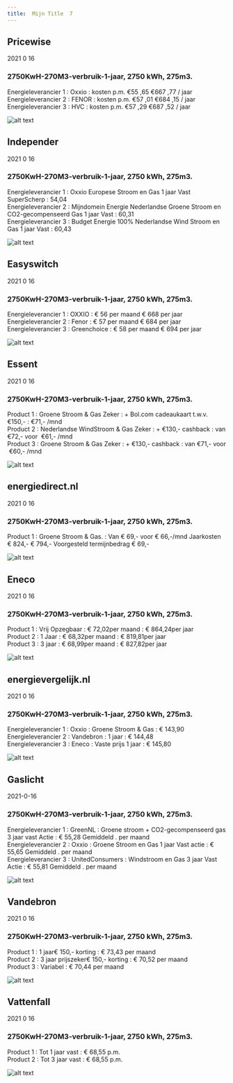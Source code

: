 ```yaml
---
title:  Mijn Title  7
---
```

## Pricewise    
2021 0 16  
###  2750KwH-270M3-verbruik-1-jaar, 2750 kWh,  275m3.    
Energieleverancier 1 :  Oxxio  :  kosten p.m. €55 ,65 €667 ,77 / jaar  
Energieleverancier 2 :  FENOR :  kosten p.m. €57 ,01 €684 ,15 / jaar  
Energieleverancier 3 :  HVC :  kosten p.m. €57 ,29 €687 ,52 / jaar 
 
![alt text](/img/el/pricewise-2750KwH-270M3-verbruik-1-jaar-week2.png "Vergelijk energietarieven Pricewise")
## Independer    
2021 0 16  
###  2750KwH-270M3-verbruik-1-jaar, 2750 kWh,  275m3.    
Energieleverancier 1 :  Oxxio Europese Stroom en Gas 1 jaar Vast SuperScherp  :  54,04  
Energieleverancier 2 :  Mijndomein Energie Nederlandse Groene Stroom en CO2-gecompenseerd Gas 1 jaar Vast :  60,31  
Energieleverancier 3 :  Budget Energie 100% Nederlandse Wind Stroom en Gas 1 jaar Vast :  60,43  

 
![alt text](/img/el/independer-2750KwH-270M3-verbruik-1-jaar-week2.png "Vergelijk energietarieven Independer")
## Easyswitch    
2021 0 16  
###  2750KwH-270M3-verbruik-1-jaar, 2750 kWh,  275m3.    
Energieleverancier 1 :  OXXIO  : € 56 per maand € 668 per jaar   
Energieleverancier 2 :  Fenor : € 57 per maand € 684 per jaar  
Energieleverancier 3 :  Greenchoice :  € 58 per maand € 694 per jaar   
 
![alt text](/img/el/easyswitch-2750KwH-270M3-verbruik-1-jaar-week2.png "Vergelijk energietarieven Easyswitch")
## Essent    
2021 0 16  
###  2750KwH-270M3-verbruik-1-jaar, 2750 kWh,  275m3.    
Product 1 :  Groene Stroom & Gas Zeker  : + Bol.com cadeaukaart t.w.v. €150,-  : €71,- /mnd  
Product 2 :  Nederlandse WindStroom & Gas Zeker : + €130,- cashback  : van €72,- voor  €61,- /mnd  
Product 3 :  Groene Stroom & Gas Zeker :  + €130,- cashback  : van €71,- voor  €60,- /mnd  
 
  

![alt text](/img/el/essent-2750KwH-270M3-verbruik-1-jaar-week2.png "Vergelijk energietarieven Essent")
## energiedirect.nl    
2021 0 16  
###  2750KwH-270M3-verbruik-1-jaar, 2750 kWh,  275m3.    
Product 1 :  Groene Stroom & Gas.  : Van € 69,- voor € 66,-/mnd Jaarkosten € 824,- € 794,- Voorgesteld termijnbedrag € 69,-  
 
![alt text](/img/el/energiedirect-2750KwH-270M3-verbruik-1-jaar-week2.png "Vergelijk energietarieven energiedirect.nl")
## Eneco    
2021 0 16  
###  2750KwH-270M3-verbruik-1-jaar, 2750 kWh,  275m3.    
Product 1 :  Vrij Opzegbaar  : € 72,02per maand  : € 864,24per jaar  
Product 2 :  1 Jaar : € 68,32per maand  : € 819,81per jaar  
Product 3 :  3 jaar :  € 68,99per maand  : € 827,82per jaar  
 
![alt text](/img/el/eneco-2750KwH-270M3-verbruik-1-jaar-week2.png "Vergelijk energietarieven Eneco")
## energievergelijk.nl    
2021 0 16  
###  2750KwH-270M3-verbruik-1-jaar, 2750 kWh,  275m3.    
Energieleverancier 1 :  Oxxio  : Groene Stroom & Gas   : € 143,90  
Energieleverancier 2 :  Vandebron : 1 jaar   : € 144,48  
Energieleverancier 3 :  Eneco :  Vaste prijs 1 jaar   : € 145,80  
 
![alt text](/img/el/energievergelijk-2750KwH-270M3-verbruik-1-jaar-week2.png "Vergelijk energietarieven energievergelijk.nl")
## Gaslicht    
2021-0-16  
###  2750KwH-270M3-verbruik-1-jaar, 2750 kWh,  275m3.    
Energieleverancier 1 : GreenNL : Groene stroom + CO2-gecompenseerd gas 3 jaar vast Actie : € 55,28 Gemiddeld . per maand   
Energieleverancier 2 : Oxxio : Groene Stroom en Gas 1 jaar Vast actie : € 55,65 Gemiddeld . per maand   
Energieleverancier 3 : UnitedConsumers : Windstroom en Gas 3 jaar Vast Actie : € 55,81 Gemiddeld . per maand  

![alt text](/img/el/gaslicht-2750KwH-270M3-verbruik-1-jaar-week2.png "Vergelijk energietarieven gaslicht")
## Vandebron    
2021 0 16  
###  2750KwH-270M3-verbruik-1-jaar, 2750 kWh,  275m3.    
Product 1 :  1 jaar€ 150,- korting  :  € 73,43 per maand   
Product 2 :  3 jaar prijszeker€ 150,- korting :  € 70,52 per maand  
Product 3 :  Variabel :  € 70,44 per maand   
 
![alt text](/img/el/vandebron-2750KwH-270M3-verbruik-1-jaar-week2.png "Vergelijk energietarieven VandeBron")
## Vattenfall    
2021 0 16  
###  2750KwH-270M3-verbruik-1-jaar, 2750 kWh,  275m3.    
Product 1 :  Tot 1 jaar vast  : € 68,55 p.m.   
Product 2 :  Tot 3 jaar vast : € 68,55 p.m.  

![alt text](/img/el/vattenfall-2750KwH-270M3-verbruik-1-jaar-week2.png "Vergelijk energietarieven Vattenfall")